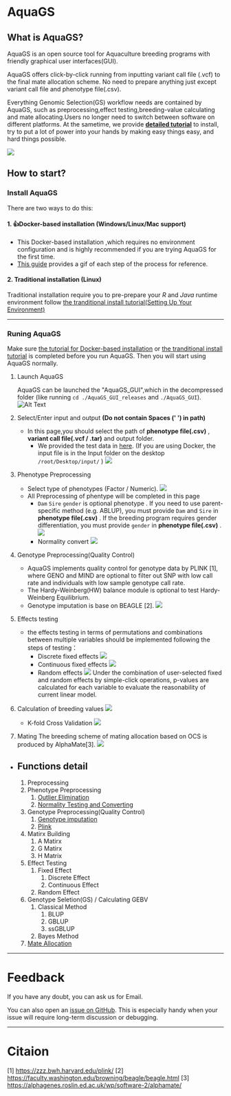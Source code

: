 # AquaGS
## What is AquaGS?

AquaGS is an open source tool for Aquaculture breeding programs with friendly graphical user interfaces(GUI).

AquaGS offers click-by-click running from inputting variant call file (.vcf) to the final mate allocation scheme. No need to prepare anything just except variant call file and phenotype file(.csv).

Everything Genomic Selection(GS) workflow needs are contained by AquaGS, such as preprocessing,effect testing,breeding-value calculating and mate allocating.Users no longer need to switch between software on different platforms. At the sametime, we  provide **[detailed tutorial](#jumpInstall)** to install, try to put a lot of power into your hands by making easy things easy, and hard things possible.

![](./AquaGS/Md/Allpage.png)

## How to start?
### Install AquaGS
There are two ways to do this:

#### 1. 👍Docker-based installation (Windows/Linux/Mac support)

- This Docker-based installation ,which requires no environment configuration and is highly recommended if you are trying AquaGS for the first time.
- [This guide](./AquaGS/Md/Docker-based-installation.md) provides a gif of each step of the process for reference.


#### 2. Traditional installation (Linux)

Traditional installation require you to pre-prepare your *R* and *Java* runtime environment follow [the tranditional install tutorial(Setting Up Your Environment)](./AquaGS/Md/Setting_Up_Your_Environment.md)

---

### Runing AquaGS

  Make sure [the tutorial for Docker-based installation](./AquaGS/Md/Docker-based-installation.md) or [the tranditional install tutorial](./AquaGS/Md/Setting_Up_Your_Environment.md) is completed before you run AquaGS. Then you will start using AquaGS normally.


  1. Launch AquaGS

     AquaGS can be launched  the "AquaGS_GUI",which in the decompressed folder (like running `cd ./AquaGS_GUI_releases` and  `./AquaGS_GUI`).
     ![Alt Text](/AquaGS/Md/gif/lanuchAquaGS.gif)
  2. Select/Enter input and output **(Do not contain Spaces (' ') in path)**

     - In this page,you should select the path of **phenotype file(.csv)** , **variant call file(.vcf / .tar)** and output folder.
       - We provided the test data in [here](https://github.com/Ying-Lab/AquaGS/releases/download/data/testdata.rar). (If you are using Docker, the input file is in the Input folder on the desktop `/root/Desktop/input/` )
         ![](AquaGS/Md/gif/Selectinputandoutput.gif)
  3. Phenotype Preprocessing

     - Select type of phenotypes (Factor / Numeric).
       ![](AquaGS/Md/gif/selectfactortype.gif)
     - All Preprocessing of phentype will be completed in this page
       - `Dam` `Sire` `gender` is optional phenotype . If you need to use parent-specific method (e.g. ABLUP), you must provide `Dam` and `Sire` in **phenotype file(.csv)** . If the breeding program requires gender differentiation, you must provide `gender` in **phenotype file(.csv)** .
         ![](AquaGS/Md/gif/filteroutlier.gif)
       - Normality convert
         ![](AquaGS/Md/gif/normalize.gif)
  4. Genotype Preprocessing(Quality Control)

     - AquaGS implements quality control for genotype data by PLINK [1], where GENO and MIND are optional to filter out SNP with low call rate and individuals with low sample genotype call rate.
     - The Hardy-Weinberg(HW) balance module is optional to test Hardy-Weinberg Equilibrium.
     - Genotype imputation is base on BEAGLE [2].
       ![](AquaGS/Md/gif/qc.gif)
  5. Effects testing

     - the effects testing in terms of permutations and combinations between multiple variables should be implemented following the steps of testing：
       - Discrete fixed effects
         ![](AquaGS/Md/gif/fixeffect1.gif)
       - Continuous fixed effects
         ![](AquaGS/Md/gif/fixeffect2.gif)
       - Random effects
         ![](AquaGS/Md/gif/randomeffect.gif)
         Under the combination of user-selected fixed and random effects by simple-click operations, p-values are calculated for each variable to evaluate the reasonability of current linear model.
  6. Calculation of breeding values
     ![](/AquaGS/Md/gif/Calculation%20of%20breeding%20values.gif)

     - K-fold Cross Validation
       ![](AquaGS/Md/gif/Kvalidate.gif)
  7. Mating
     The breeding scheme of mating allocation based on OCS is produced by AlphaMate[3].
     ![](AquaGS/Md/gif/mating.gif)
- ## Functions detail


  1. Preprocessing
  2. Phenotype Preprocessing
     1. [Outlier Elimination](./AquaGS/Md/Outlier_elimination.md)
     2. [Normality Testing and Converting](./AquaGS/Md/Normality.md)
  3. Genotype Preprocessing(Quality Control)
     1. [Genotype imputation](https://faculty.washington.edu/browning/beagle/beagle.html)
     2. [Plink](https://www.cog-genomics.org/plink/)
  4. Matirx Building
     1. A Matirx
     2. G Matirx
     3. H Matrix
  5. Effect Testing
     1. Fixed Effect
        1. Discrete Effect
        2. Continuous Effect
     2. Random Effect
  6. Genotype Seletion(GS) / Calculating GEBV
     1. Classical Method
        1. BLUP
        2. GBLUP
        3. ssGBLUP
     2. Bayes Method
  7. [Mate Allocation](https://github.com/AlphaGenes/AlphaMate)

---

# Feedback

If you have any doubt, you can ask us for Email.

You can also open an [issue on GitHub](https://github.com/LiangBeam9810/AquaGS_GUI/issues). This is especially handy when your issue will require long-term discussion or debugging.

---

# Citaion

[1] https://zzz.bwh.harvard.edu/plink/
[2] https://faculty.washington.edu/browning/beagle/beagle.html
[3] https://alphagenes.roslin.ed.ac.uk/wp/software-2/alphamate/
